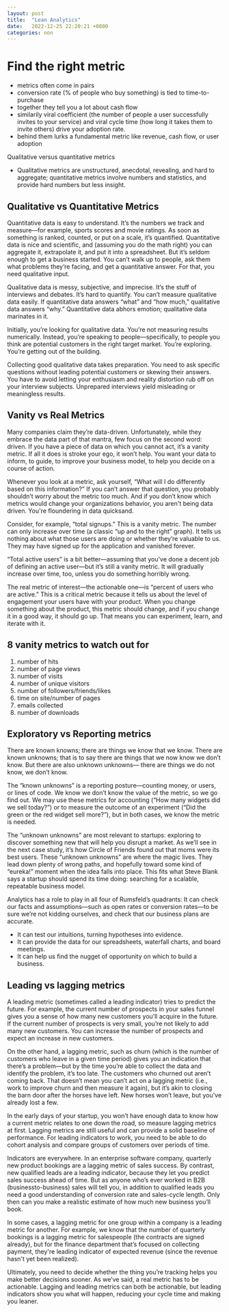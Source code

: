```yaml
---
layout: post
title:  "Lean Analytics"
date:   2022-12-25 22:20:21 +0800
categories: non
---
```


# Find the right metric

* metrics often come in pairs
* conversion rate (% of people who buy something) is tied to time-to-purchase
* together they tell you a lot about cash flow 
* similarily viral coefficient (the number of people a user successfully invites to your service) and viral cycle
  time (how long it takes them to invite others) drive your adoption rate.
* behind them lurks a fundamental metric like revenue, cash flow, or user adoption


Qualitative versus quantitative metrics
* Qualitative metrics are unstructured, anecdotal, revealing, and hard
to aggregate; quantitative metrics involve numbers and statistics, and
provide hard numbers but less insight.

## Qualitative vs Quantitative Metrics

Quantitative data is easy to understand. It’s the numbers we track and
measure—for example, sports scores and movie ratings. As soon as
something is ranked, counted, or put on a scale, it’s quantified. Quantitative
data is nice and scientific, and (assuming you do the math right) you can
aggregate it, extrapolate it, and put it into a spreadsheet. But it’s seldom
enough to get a business started. You can’t walk up to people, ask them
what problems they’re facing, and get a quantitative answer. For that, you
need qualitative input.

Qualitative data is messy, subjective, and imprecise. It’s the stuff of interviews
and debates. It’s hard to quantify. You can’t measure qualitative data
easily. If quantitative data answers “what” and “how much,” qualitative
data answers “why.” Quantitative data abhors emotion; qualitative data
marinates in it.

Initially, you’re looking for qualitative data. You’re not measuring results
numerically. Instead, you’re speaking to people—specifically, to people you
think are potential customers in the right target market. You’re exploring.
You’re getting out of the building.

Collecting good qualitative data takes preparation. You need to ask specific
questions without leading potential customers or skewing their answers.
You have to avoid letting your enthusiasm and reality distortion rub off
on your interview subjects. Unprepared interviews yield misleading or
meaningless results.

## Vanity vs Real Metrics

Many companies claim they’re data-driven. Unfortunately, while they
embrace the data part of that mantra, few focus on the second word:
driven. If you have a piece of data on which you cannot act, it’s a vanity
metric. If all it does is stroke your ego, it won’t help. You want your data
to inform, to guide, to improve your business model, to help you decide on
a course of action. 

Whenever you look at a metric, ask yourself, “What will I do differently
based on this information?” If you can’t answer that question, you probably
shouldn’t worry about the metric too much. And if you don’t know which metrics would change your organizations behavior, you aren't being data driven. You're floundering in data quicksand. 

Consider, for example, “total signups.” This is a vanity metric. The number
can only increase over time (a classic “up and to the right” graph). It tells us
nothing about what those users are doing or whether they’re valuable to us.
They may have signed up for the application and vanished forever.

“Total active users” is a bit better—assuming that you’ve done a decent job
of defining an active user—but it’s still a vanity metric. It will gradually
increase over time, too, unless you do something horribly wrong.

The real metric of interest—the actionable one—is “percent of users
who are active.” This is a critical metric because it tells us about the level
of engagement your users have with your product. When you change
something about the product, this metric should change, and if you change
it in a good way, it should go up. That means you can experiment, learn,
and iterate with it.

## 8 vanity metrics to watch out for
1. number of hits
2. number of page views 
3. number of visits
4. number of unique visitors
5. number of followers/friends/likes
6. time on site/number of pages 
7. emails collected 
8. number of downloads

## Exploratory vs Reporting metrics

There are known knowns; there are things we know that we know.
There are known unknowns; that is to say there are things that we
now know we don’t know. But there are also unknown unknowns—
there are things we do not know, we don’t know.

The “known unknowns” is a reporting posture—counting money, or users,
or lines of code. We know we don’t know the value of the metric, so we go
find out. We may use these metrics for accounting (“How many widgets
did we sell today?”) or to measure the outcome of an experiment (“Did the
green or the red widget sell more?”), but in both cases, we know the metric
is needed.

The “unknown unknowns” are most relevant to startups: exploring to
discover something new that will help you disrupt a market. As we’ll see
in the next case study, it’s how Circle of Friends found out that moms were
its best users. These “unknown unknowns” are where the magic lives.
They lead down plenty of wrong paths, and hopefully toward some kind
of “eureka!” moment when the idea falls into place. This fits what Steve
Blank says a startup should spend its time doing: searching for a scalable,
repeatable business model.

Analytics has a role to play in all four of Rumsfeld’s quadrants:
It can check our facts and assumptions—such as open rates or
conversion rates—to be sure we’re not kidding ourselves, and check
that our business plans are accurate.
* It can test our intuitions, turning hypotheses into evidence.
* It can provide the data for our spreadsheets, waterfall charts, and
board meetings.
* It can help us find the nugget of opportunity on which to build a
business.

## Leading vs lagging metrics 

A leading metric (sometimes called a leading indicator) tries to predict the
future. For example, the current number of prospects in your sales funnel
gives you a sense of how many new customers you’ll acquire in the future. If the current number of prospects is very small, you’re not likely to add
many new customers. You can increase the number of prospects and expect
an increase in new customers. 

On the other hand, a lagging metric, such as churn (which is the number
of customers who leave in a given time period) gives you an indication
that there’s a problem—but by the time you’re able to collect the data and
identify the problem, it’s too late. The customers who churned out aren’t
coming back. That doesn’t mean you can’t act on a lagging metric (i.e.,
work to improve churn and then measure it again), but it’s akin to closing
the barn door after the horses have left. New horses won’t leave, but you’ve
already lost a few.

In the early days of your startup, you won’t have enough data to know how
a current metric relates to one down the road, so measure lagging metrics
at first. Lagging metrics are still useful and can provide a solid baseline
of performance. For leading indicators to work, you need to be able to do
cohort analysis and compare groups of customers over periods of time.

Indicators are everywhere. In an enterprise software company, quarterly
new product bookings are a lagging metric of sales success. By contrast,
new qualified leads are a leading indicator, because they let you predict sales
success ahead of time. But as anyone who’s ever worked in B2B (businessto-business) sales will tell you, in addition to qualified leads you need a
good understanding of conversion rate and sales-cycle length. Only then
can you make a realistic estimate of how much new business you’ll book.

In some cases, a lagging metric for one group within a company is a
leading metric for another. For example, we know that the number of
quarterly bookings is a lagging metric for salespeople (the contracts are
signed already), but for the finance department that’s focused on collecting payment, they're leading indicator of expected revenue (since the revenue hasn't yet been realized).

Ultimately, you need to decide whether the thing you’re tracking helps
you make better decisions sooner. As we’ve said, a real metric has to be
actionable. Lagging and leading metrics can both be actionable, but leading
indicators show you what will happen, reducing your cycle time and making
you leaner.

